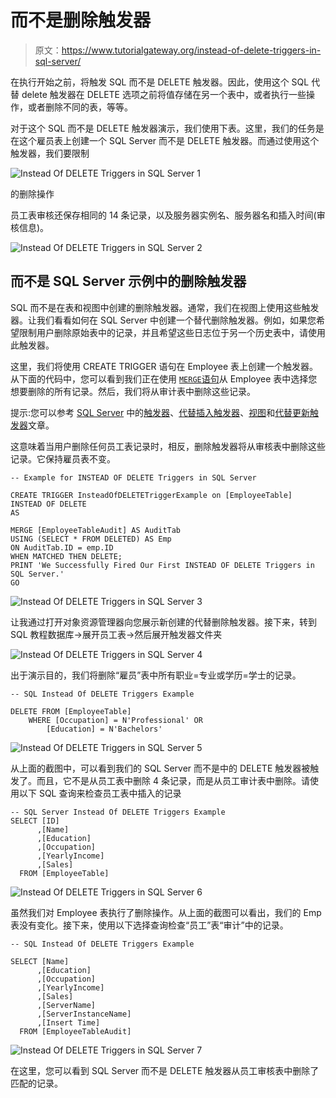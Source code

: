 # 而不是删除触发器

> 原文：<https://www.tutorialgateway.org/instead-of-delete-triggers-in-sql-server/>

在执行开始之前，将触发 SQL 而不是 DELETE 触发器。因此，使用这个 SQL 代替 delete 触发器在 DELETE 选项之前将值存储在另一个表中，或者执行一些操作，或者删除不同的表，等等。

对于这个 SQL 而不是 DELETE 触发器演示，我们使用下表。这里，我们的任务是在这个雇员表上创建一个 SQL Server 而不是 DELETE 触发器。而通过使用这个触发器，我们要限制

![Instead Of DELETE Triggers in SQL Server 1](img/008d2877a2c0fc901319ea2c9d18f01c.png)

的删除操作

员工表审核还保存相同的 14 条记录，以及服务器实例名、服务器名和插入时间(审核信息)。

![Instead Of DELETE Triggers in SQL Server 2](img/ffc73eef74f3940c38f1be013e6e1f94.png)

## 而不是 SQL Server 示例中的删除触发器

SQL 而不是在表和视图中创建的删除触发器。通常，我们在视图上使用这些触发器。让我们看看如何在 SQL Server 中创建一个替代删除触发器。例如，如果您希望限制用户删除原始表中的记录，并且希望这些日志位于另一个历史表中，请使用此触发器。

这里，我们将使用 CREATE TRIGGER 语句在 Employee 表上创建一个触发器。从下面的代码中，您可以看到我们正在使用 [`MERGE`语句](https://www.tutorialgateway.org/sql-merge-statement/)从 Employee 表中选择您想要删除的所有记录。然后，我们将从审计表中删除这些记录。

提示:您可以参考 [SQL Server](https://www.tutorialgateway.org/sql/) 中的[触发器](https://www.tutorialgateway.org/triggers-in-sql-server/)、[代替插入触发器](https://www.tutorialgateway.org/instead-of-insert-triggers-in-sql-server/)、[视图](https://www.tutorialgateway.org/views-in-sql-server/)和[代替更新触发器](https://www.tutorialgateway.org/instead-of-update-triggers-in-sql-server/)文章。

这意味着当用户删除任何员工表记录时，相反，删除触发器将从审核表中删除这些记录。它保持雇员表不变。

```
-- Example for INSTEAD OF DELETE Triggers in SQL Server

CREATE TRIGGER InsteadOfDELETETriggerExample on [EmployeeTable]
INSTEAD OF DELETE
AS 

MERGE [EmployeeTableAudit] AS AuditTab
USING (SELECT * FROM DELETED) AS Emp
ON AuditTab.ID = emp.ID
WHEN MATCHED THEN DELETE; 
PRINT 'We Successfully Fired Our First INSTEAD OF DELETE Triggers in SQL Server.'
GO
```

![Instead Of DELETE Triggers in SQL Server 3](img/8ed40219fef6dfb4bc4e2dde372dc76d.png)

让我通过打开对象资源管理器向您展示新创建的代替删除触发器。接下来，转到 SQL 教程数据库->展开员工表->然后展开触发器文件夹

![Instead Of DELETE Triggers in SQL Server 4](img/ee170c91da9cfd753537ebe7249440e2.png)

出于演示目的，我们将删除“雇员”表中所有职业=专业或学历=学士的记录。

```
-- SQL Instead Of DELETE Triggers Example

DELETE FROM [EmployeeTable]
	WHERE [Occupation] = N'Professional' OR
		[Education] = N'Bachelors'
```

![Instead Of DELETE Triggers in SQL Server 5](img/be68976e333d8390399c38cdaa5f0498.png)

从上面的截图中，可以看到我们的 SQL Server 而不是中的 DELETE 触发器被触发了。而且，它不是从员工表中删除 4 条记录，而是从员工审计表中删除。请使用以下 SQL 查询来检查员工表中插入的记录

```
-- SQL Server Instead Of DELETE Triggers Example
SELECT [ID]
      ,[Name]
      ,[Education]
      ,[Occupation]
      ,[YearlyIncome]
      ,[Sales]
  FROM [EmployeeTable]

```

![Instead Of DELETE Triggers in SQL Server 6](img/55d3e685d9ea90545d80e06edf743414.png)

虽然我们对 Employee 表执行了删除操作。从上面的截图可以看出，我们的 Emp 表没有变化。接下来，使用以下选择查询检查“员工”表“审计”中的记录。

```
-- SQL Instead Of DELETE Triggers Example

SELECT [Name]
      ,[Education]
      ,[Occupation]
      ,[YearlyIncome]
      ,[Sales]
      ,[ServerName]
      ,[ServerInstanceName]
      ,[Insert Time]
  FROM [EmployeeTableAudit]
```

![Instead Of DELETE Triggers in SQL Server 7](img/15b28d1d9bcfc7c8eb9b5d4503e677a5.png)

在这里，您可以看到 SQL Server 而不是 DELETE 触发器从员工审核表中删除了匹配的记录。
